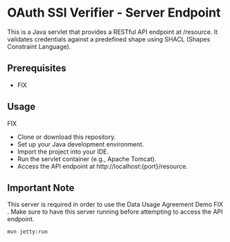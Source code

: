 # OAuth SSI Verifier - Server Endpoint
This is a Java servlet that provides a RESTful API endpoint at /resource. It validates credentials against a predefined shape using SHACL (Shapes Constraint Language).

## Prerequisites

- FIX

## Usage

FIX
- Clone or download this repository.
- Set up your Java development environment.
- Import the project into your IDE.
- Run the servlet container (e.g., Apache Tomcat).
- Access the API endpoint at http://localhost:{port}/resource.

## Important Note

This server is required in order to use the Data Usage Agreement Demo FIX . Make sure to have this server running before attempting to access the API endpoint.

```sh
mvn jetty:run
```